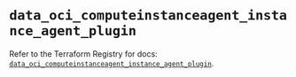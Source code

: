 # `data_oci_computeinstanceagent_instance_agent_plugin`

Refer to the Terraform Registry for docs: [`data_oci_computeinstanceagent_instance_agent_plugin`](https://registry.terraform.io/providers/oracle/oci/6.18.0/docs/data-sources/computeinstanceagent_instance_agent_plugin).
